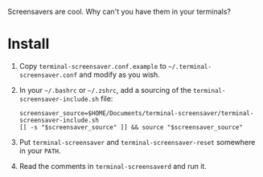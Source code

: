 Screensavers are cool.  Why can't you have them in your terminals?

# Install

1. Copy `terminal-screensaver.conf.example` to `~/.terminal-screensaver.conf`
and modify as you wish.
2. In your `~/.bashrc` or `~/.zshrc`, add a sourcing of the
`terminal-screensaver-include.sh` file:

	```
	screensaver_source=$HOME/Documents/terminal-screensaver/terminal-screensaver-include.sh
	[[ -s "$screensaver_source" ]] && source "$screensaver_source"
	```

3. Put `terminal-screensaver` and `terminal-screensaver-reset` somewhere in
your `PATH`.
4. Read the comments in `terminal-screensaverd` and run it.

